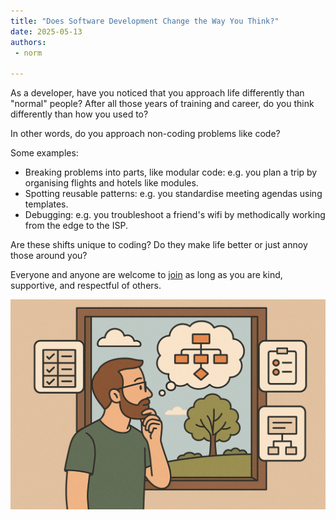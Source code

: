```yaml
---
title: "Does Software Development Change the Way You Think?"
date: 2025-05-13
authors:
 - norm 

---
```


As a developer, have you noticed that you approach life differently than "normal" people? After all those years of training and career, do you think differently than how you used to?

In other words, do you approach non-coding problems like code? 

Some examples: 

* Breaking problems into parts, like modular code:  e.g. you plan a trip by organising flights and hotels like modules.  
* Spotting reusable patterns:  e.g. you standardise meeting agendas using templates.  
* Debugging:   e.g. you troubleshoot a friend's wifi by methodically working from the edge to the ISP.  

Are these shifts unique to coding?  Do they make life better or just annoy those around you?

Everyone and anyone are welcome to [join](https://weeklydevchat.com/join/) as long as you are kind, supportive, and respectful of others. 

![thinking](2025-05-13_think.webp)
